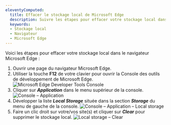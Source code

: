 ```yaml
---
eleventyComputed:
  title: Effacer le stockage local de Microsoft Edge
  description: Suivre les étapes pour effacer votre stockage local dans le navigateur Microsoft Edge.
  keywords:
  - Stockage local
  - Navigateur
  - Microsoft Edge
---
```

Voici les étapes pour effacer votre stockage local dans le navigateur Microsoft Edge :

1. Ouvrir une page du navigateur Microsoft Edge.
1. Utiliser la touche **F12** de votre clavier pour ouvrir la Console des outils de développement de Microsoft Edge.
![Microsoft Edge Developer Tools Console](https://cdnweb.devolutions.net/docs/docs_en_kb_KB4869.png)
1. Cliquer sur ***Application*** dans le menu supérieur de la console.
![Console – Application](https://cdnweb.devolutions.net/docs/docs_en_kb_KB4870.png)
1. Développer la liste ***Local Storage*** située dans la section ***Storage*** du menu de gauche de la console.
![Console – Application – Local storage](https://cdnweb.devolutions.net/docs/docs_en_kb_KB4871.png)
1. Faire un clic droit sur votre/vos site(s) et cliquer sur ***Clear*** pour supprimer le stockage local.
![Local storage – Clear](https://cdnweb.devolutions.net/docs/docs_en_kb_KB4872.png)
